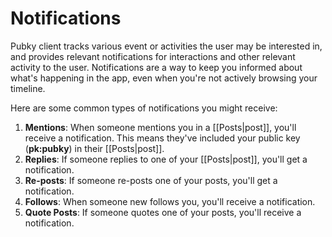 # Notifications

Pubky client tracks various event or activities the user may be interested in, and provides relevant notifications for interactions and other relevant activity to the user. Notifications are a way to keep you informed about what's happening in the app, even when you're not actively browsing your timeline.

Here are some common types of notifications you might receive:

1. **Mentions**: When someone mentions you in a [[Posts|post]], you'll receive a notification. This means they've included your public key (__pk:pubky__) in their [[Posts|post]].
2. **Replies**: If someone replies to one of your [[Posts|post]], you'll get a notification.
3. **Re-posts**: If someone re-posts one of your posts, you'll get a notification.
4. **Follows**: When someone new follows you, you'll receive a notification.
5. **Quote Posts**: If someone quotes one of your posts, you'll receive a notification.